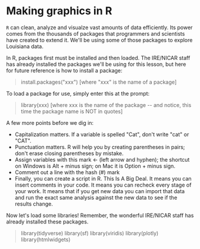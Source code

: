 # Making graphics in R

<code>R</code> can clean, analyze and visualze vast amounts of data efficiently. Its power comes from the thousands of packages that programmers and scientists have created to extend it. We'll be using some of those packages to explore Louisiana data. 

In R, packages first must be installed and then loaded. The IRE/NICAR staff has already installed the packages we'll be using for this lesson, but here for future reference is how to install a package:

> install.packages("xxx")  [where "xxx" is the name of a package]

To load a package for use, simply enter this at the prompt:

> library(xxx) [where xxx is the name of the package -- and notice, this time the package name is NOT in quotes]

A few more points before we dig in:

* Capitalization matters. If a variable is spelled "Cat", don't write "cat" or "CAT". 
* Punctuation matters. R will help you by creating parentheses in pairs; don't erase closing parentheses by mistake.
* Assign variables with this mark <- (left arrow and hyphen); the shortcut on Windows is Alt + minus sign; on Mac it is Option + minus sign.
* Comment out a line with the hash (#) mark
* Finally, you can create a script in R. This Is A Big Deal. It means you can insert comments in your code. It means you can recheck every stage of your work. It means that if you get new data you can import that data and run the exact same analysis against the new data to see if the results change.

Now let's load some libraries! Remember, the wonderful IRE/NICAR staff has already installed these packages.

> library(tidyverse)
> library(sf)
> library(viridis)
> library(plotly)
> library(htmlwidgets)

